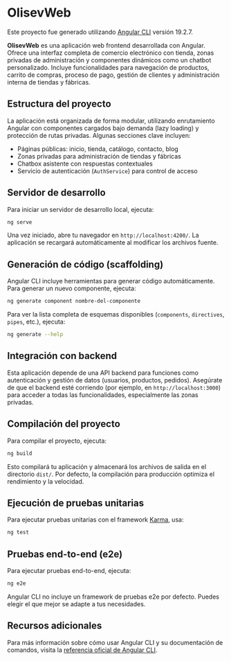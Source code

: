 # OlisevWeb

Este proyecto fue generado utilizando [Angular CLI](https://github.com/angular/angular-cli) versión 19.2.7.

**OlisevWeb** es una aplicación web frontend desarrollada con Angular. Ofrece una interfaz completa de comercio electrónico con tienda, zonas privadas de administración y componentes dinámicos como un chatbot personalizado. Incluye funcionalidades para navegación de productos, carrito de compras, proceso de pago, gestión de clientes y administración interna de tiendas y fábricas.

## Estructura del proyecto

La aplicación está organizada de forma modular, utilizando enrutamiento Angular con componentes cargados bajo demanda (lazy loading) y protección de rutas privadas. Algunas secciones clave incluyen:

- Páginas públicas: inicio, tienda, catálogo, contacto, blog
- Zonas privadas para administración de tiendas y fábricas
- Chatbox asistente con respuestas contextuales
- Servicio de autenticación (`AuthService`) para control de acceso

## Servidor de desarrollo

Para iniciar un servidor de desarrollo local, ejecuta:

```bash
ng serve
```

Una vez iniciado, abre tu navegador en `http://localhost:4200/`. La aplicación se recargará automáticamente al modificar los archivos fuente.

## Generación de código (scaffolding)

Angular CLI incluye herramientas para generar código automáticamente. Para generar un nuevo componente, ejecuta:

```bash
ng generate component nombre-del-componente
```

Para ver la lista completa de esquemas disponibles (`components`, `directives`, `pipes`, etc.), ejecuta:

```bash
ng generate --help
```

## Integración con backend

Esta aplicación depende de una API backend para funciones como autenticación y gestión de datos (usuarios, productos, pedidos). Asegúrate de que el backend esté corriendo (por ejemplo, en `http://localhost:3000`) para acceder a todas las funcionalidades, especialmente las zonas privadas.

## Compilación del proyecto

Para compilar el proyecto, ejecuta:

```bash
ng build
```

Esto compilará tu aplicación y almacenará los archivos de salida en el directorio `dist/`. Por defecto, la compilación para producción optimiza el rendimiento y la velocidad.

## Ejecución de pruebas unitarias

Para ejecutar pruebas unitarias con el framework [Karma](https://karma-runner.github.io), usa:

```bash
ng test
```

## Pruebas end-to-end (e2e)

Para ejecutar pruebas end-to-end, ejecuta:

```bash
ng e2e
```

Angular CLI no incluye un framework de pruebas e2e por defecto. Puedes elegir el que mejor se adapte a tus necesidades.

## Recursos adicionales

Para más información sobre cómo usar Angular CLI y su documentación de comandos, visita la [referencia oficial de Angular CLI](https://angular.dev/tools/cli).
